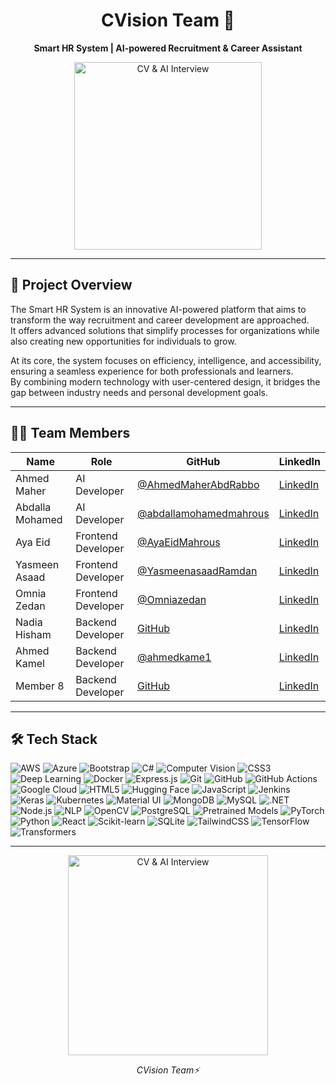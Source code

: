 <h1 align="center">CVision Team 🚀</h1>
<p align="center">
  <strong>Smart HR System | AI-powered Recruitment & Career Assistant</strong>
</p>

<p align="center">
  <img src="https://media.giphy.com/media/v1.Y2lkPTc5MGI3NjExaWR3aTdnMzZmc2k5c3pyZDU0NnQ3bjNiNXgzNnc2ZWQ4bDgyeXNodyZlcD12MV9naWZzX3NlYXJjaCZjdD1n/HsgjWtY85LhXmcSFtZ/giphy.gif" width="300" alt="CV & AI Interview">
</p>

---

## 🌟 Project Overview
The Smart HR System is an innovative AI-powered platform that aims to transform the way recruitment and career development are approached.  
It offers advanced solutions that simplify processes for organizations while also creating new opportunities for individuals to grow.  

At its core, the system focuses on efficiency, intelligence, and accessibility, ensuring a seamless experience for both professionals and learners.  
By combining modern technology with user-centered design, it bridges the gap between industry needs and personal development goals.

---

## 👨‍💻 Team Members

| Name | Role | GitHub | LinkedIn |
|------|------|--------|----------|
| Ahmed Maher | AI Developer | [@AhmedMaherAbdRabbo](https://github.com/AhmedMaherAbdRabbo) | [LinkedIn](https://www.linkedin.com/in/ahmed-maherr/) |
| Abdalla Mohamed | AI Developer | [@abdallamohamedmahrous](https://github.com/abdallamohamedmahrous) | [LinkedIn](https://www.linkedin.com/in/abdalla-mohamed-0193662b1/) |
| Aya Eid | Frontend Developer | [@AyaEidMahrous](https://github.com/AyaEidMahrous) | [LinkedIn](https://www.linkedin.com/in/aya-e-mahrous?utm_source=share&utm_campaign=share_via&utm_content=profile&utm_medium=android_app) |
| Yasmeen Asaad | Frontend Developer | [@YasmeenasaadRamdan](https://github.com/YasmeenasaadRamdan) | [LinkedIn](https://www.linkedin.com/in/yasmeen-asaad-923814356?utm_source=share&utm_campaign=share_via&utm_content=profile&utm_medium=android_app) |
| Omnia Zedan | Frontend Developer | [@Omniazedan](https://github.com/Omniazedan) | [LinkedIn](#) |
| Nadia Hisham | Backend Developer | [GitHub](#) | [LinkedIn](https://www.linkedin.com/in/nadia-hisham00?utm_source=share&utm_campaign=share_via&utm_content=profile&utm_medium=android_app) |
| Ahmed Kamel | Backend Developer | [@ahmedkame1](https://github.com/ahmedkame1) | [LinkedIn](https://www.linkedin.com/in/ahmed-kamel-086b65262?utm_source=share&utm_campaign=share_via&utm_content=profile&utm_medium=android_app) |
| Member 8 | Backend Developer | [GitHub](#) | [LinkedIn](#) |


---
## 🛠 Tech Stack

![AWS](https://img.shields.io/badge/AWS-FF9900?style=for-the-badge&logo=amazon-aws&logoColor=white) 
![Azure](https://img.shields.io/badge/Azure-0078D4?style=for-the-badge&logo=microsoft-azure&logoColor=white) 
![Bootstrap](https://img.shields.io/badge/Bootstrap-563D7C?style=for-the-badge&logo=bootstrap&logoColor=white) 
![C#](https://img.shields.io/badge/C%23-239120?style=for-the-badge&logo=c-sharp&logoColor=white) 
![Computer Vision](https://img.shields.io/badge/Computer_Vision-2980B9?style=for-the-badge&logo=opencv&logoColor=white) 
![CSS3](https://img.shields.io/badge/CSS3-1572B6?style=for-the-badge&logo=css3&logoColor=white) 
![Deep Learning](https://img.shields.io/badge/Deep_Learning-8E44AD?style=for-the-badge&logo=deeplearning.ai&logoColor=white) 
![Docker](https://img.shields.io/badge/Docker-2496ED?style=for-the-badge&logo=docker&logoColor=white) 
![Express.js](https://img.shields.io/badge/Express.js-000000?style=for-the-badge&logo=express&logoColor=white) 
![Git](https://img.shields.io/badge/Git-F05032?style=for-the-badge&logo=git&logoColor=white) 
![GitHub](https://img.shields.io/badge/GitHub-181717?style=for-the-badge&logo=github&logoColor=white) 
![GitHub Actions](https://img.shields.io/badge/GitHub_Actions-2088FF?style=for-the-badge&logo=github-actions&logoColor=white) 
![Google Cloud](https://img.shields.io/badge/Google_Cloud-4285F4?style=for-the-badge&logo=google-cloud&logoColor=white) 
![HTML5](https://img.shields.io/badge/HTML5-E34F26?style=for-the-badge&logo=html5&logoColor=white) 
![Hugging Face](https://img.shields.io/badge/HuggingFace-FFD21E?style=for-the-badge&logo=huggingface&logoColor=black) 
![JavaScript](https://img.shields.io/badge/JavaScript-F7DF1E?style=for-the-badge&logo=javascript&logoColor=black) 
![Jenkins](https://img.shields.io/badge/Jenkins-D24939?style=for-the-badge&logo=jenkins&logoColor=white) 
![Keras](https://img.shields.io/badge/Keras-D00000?style=for-the-badge&logo=keras&logoColor=white) 
![Kubernetes](https://img.shields.io/badge/Kubernetes-326CE5?style=for-the-badge&logo=kubernetes&logoColor=white) 
![Material UI](https://img.shields.io/badge/Material_UI-007FFF?style=for-the-badge&logo=mui&logoColor=white) 
![MongoDB](https://img.shields.io/badge/MongoDB-47A248?style=for-the-badge&logo=mongodb&logoColor=white) 
![MySQL](https://img.shields.io/badge/MySQL-4479A1?style=for-the-badge&logo=mysql&logoColor=white) 
![.NET](https://img.shields.io/badge/.NET-512BD4?style=for-the-badge&logo=dotnet&logoColor=white) 
![Node.js](https://img.shields.io/badge/Node.js-43853D?style=for-the-badge&logo=node.js&logoColor=white) 
![NLP](https://img.shields.io/badge/NLP-FF6F61?style=for-the-badge&logo=databricks&logoColor=white) 
![OpenCV](https://img.shields.io/badge/OpenCV-27338e?style=for-the-badge&logo=opencv&logoColor=white) 
![PostgreSQL](https://img.shields.io/badge/PostgreSQL-336791?style=for-the-badge&logo=postgresql&logoColor=white) 
![Pretrained Models](https://img.shields.io/badge/Pretrained_Models-16A085?style=for-the-badge&logo=github&logoColor=white) 
![PyTorch](https://img.shields.io/badge/PyTorch-EE4C2C?style=for-the-badge&logo=pytorch&logoColor=white) 
![Python](https://img.shields.io/badge/Python-3776AB?style=for-the-badge&logo=python&logoColor=white) 
![React](https://img.shields.io/badge/React-20232A?style=for-the-badge&logo=react&logoColor=61DAFB) 
![Scikit-learn](https://img.shields.io/badge/Scikit_learn-F7931E?style=for-the-badge&logo=scikit-learn&logoColor=white) 
![SQLite](https://img.shields.io/badge/SQLite-07405E?style=for-the-badge&logo=sqlite&logoColor=white) 
![TailwindCSS](https://img.shields.io/badge/Tailwind_CSS-38B2AC?style=for-the-badge&logo=tailwind-css&logoColor=white) 
![TensorFlow](https://img.shields.io/badge/TensorFlow-FF6F00?style=for-the-badge&logo=tensorflow&logoColor=white) 
![Transformers](https://img.shields.io/badge/Transformers-FF9E0F?style=for-the-badge&logo=transformers&logoColor=white) 

---

<p align="center">
  <img src="https://media.giphy.com/media/v1.Y2lkPTc5MGI3NjExaWR3aTdnMzZmc2k5c3pyZDU0NnQ3bjNiNXgzNnc2ZWQ4bDgyeXNodyZlcD12MV9naWZzX3NlYXJjaCZjdD1n/LMh7cCPinmjCYBkMxG/giphy.gif" width="320" alt="CV & AI Interview">
</p>

<p align="center">
  <em> CVision Team⚡</em>
</p>

